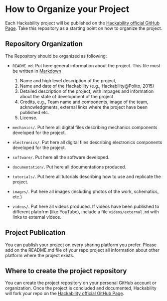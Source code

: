 # How to Organize your Project

Each Hackability project will be published on the [Hackability official GitHub Page](https://github.com/HackabilityNPO). Take this repository as a starting point on
how to organize the project.

## Repository Organization

The Repository should be organized as following:

 - `README.md`. Put here general information about the project. This file must be written in [Markdown]()
    1. Name and high level description of the project,
    2. Name and date of the Hackability (e.g., Hackability@Polito, 2015)
    3. Detailed description of the project, with impages and information about the state of development of the project
    4. Credits, e.g., Team name and components, image of the team, acknowledgments, external links where the project have been published etc.
    5. License.

- `mechanics/`. Put here all digital files describing mechanics components developed for the project.
- `electronics/`.  Put here all digital files describing electronics components developed for the project.
- `software/`. Put here all the software developed.
- `documentation/`. Put here all documentations produced. 
- `tutorials/`. Put here all tutorials describing how to use and replicate the project.
- `images/`. Put here all images (including photos of the work, schematics, etc.)
- `videos/`. Put here all videos produced. If videos have been published to different platofrm (like YouTube), include a file `videos/external.md` with links to external videos.

## Project Publication

You can publish your project on every sharing platform you prefer. Please add on the README.md file of your repo project all information about other platform where the project exists.

## Where to create the project repository

You can create the project repository on your personal GitHub account or organization. Once the project
is concluded and documented, Hackability will fork your repo on the [Hackability official GitHub Page](https://github.com/HackabilityNPO).
